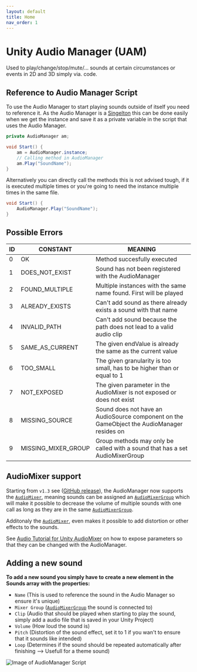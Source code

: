 ```yaml
---
layout: default
title: Home
nav_order: 1
---
```


# Unity Audio Manager (UAM)
Used to play/change/stop/mute/... sounds at certain circumstances or events in 2D and 3D simply via. code.

## Reference to Audio Manager Script
To use the Audio Manager to start playing sounds outside of itself you need to reference it. As the Audio Manager is a [Singelton](https://stackoverflow.com/questions/2155688/what-is-a-singleton-in-c) this can be done easily when we get the instance and save it as a private variable in the script that uses the Audio Manager.

```csharp
private AudioManager am;

void Start() {
    am = AudioManager.instance;
    // Calling method in AudioManager
    am.Play("SoundName");
}
```

Alternatively you can directly call the methods this is not advised tough, if it is executed multiple times or you're going to need the instance multiple times in the same file.

```csharp
void Start() {
    AudioManager.Play("SoundName");
}
```

## Possible Errors

| **ID** | **CONSTANT**                  | **MEANING**                                                                                    |
| -------| ------------------------------| -----------------------------------------------------------------------------------------------|
| 0      | OK                            | Method succesfully executed                                                                    |
| 1      | DOES_NOT_EXIST                | Sound has not been registered with the AudioManager                                            |
| 2      | FOUND_MULTIPLE                | Multiple instances with the same name found. First will be played                              |
| 3      | ALREADY_EXISTS                | Can't add sound as there already exists a sound with that name                                 |
| 4      | INVALID_PATH                  | Can't add sound because the path does not lead to a valid audio clip                           |
| 5      | SAME_AS_CURRENT               | The given endValue is already the same as the current value                                    |
| 6      | TOO_SMALL                     | The given granularity is too small, has to be higher than or equal to 1                        |
| 7      | NOT_EXPOSED                   | The given parameter in the AudioMixer is not exposed or does not exist                         |
| 8      | MISSING_SOURCE                | Sound does not have an AudioSource component on the GameObject the AudioManager resides on     |
| 9      | MISSING_MIXER_GROUP           | Group methods may only be called with a sound that has a set AudioMixerGroup                   |

## AudioMixer support
Starting from ```v1.3``` see ([GitHub release](https://github.com/MathewHDYT/Unity-Audio-Manager-UAM/releases/)), the AudioManager now supports the [```AudioMixer```](https://docs.unity3d.com/2021.2/Documentation/ScriptReference/Audio.AudioMixer.html), meaning sounds can be assigned an [```AudioMixerGroup```](https://docs.unity3d.com/2021.2/Documentation/ScriptReference/Audio.AudioMixerGroup.html) which will make it possible to decrease the volume of multiple sounds with one call as long as they are in the same [```AudioMixerGroup```](https://docs.unity3d.com/2021.2/Documentation/ScriptReference/Audio.AudioMixerGroup.html).

Additonaly the [```AudioMixer```](https://docs.unity3d.com/2021.2/Documentation/ScriptReference/Audio.AudioMixer.html), even makes it possible to add distortion or other effects to the sounds.

See [Audio Tutorial for Unity AudioMixer](https://www.raywenderlich.com/532-audio-tutorial-for-unity-the-audio-mixer#toc-anchor-010) on how to expose parameters so that they can be changed with the AudioManager.

## Adding a new sound
**To add a new sound you simply have to create a new element in the Sounds array with the properties:**
- ```Name``` (This is used to reference the sound in the Audio Manager so ensure it's unique)
- ```Mixer Group``` ([```AudioMixerGroup```](https://docs.unity3d.com/2021.2/Documentation/ScriptReference/Audio.AudioMixerGroup.html) the sound is connected to)
- ```Clip``` (Audio that should be played when starting to play the sound, simply add a audio file that is saved in your Unity Project)
- ```Volume``` (How loud the sound is)
- ```Pitch``` (Distortion of the sound effect, set it to 1 if you wan't to ensure that it sounds like intended)
- ```Loop``` (Determines if the sound should be repeated automatically after finishing --> Usefull for a theme sound)

![Image of AudioManager Script](https://image.prntscr.com/image/X9_38TspTDGMwruRz1LCHA.png)
